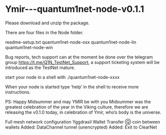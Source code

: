 # Ymir---quantum1net-node-v0.1.1

Please download and unzip the package.

There are four files in the Node folder.

readme-setup.txt
quantum1net-node-osx
quantum1net-node-lin
quantum1net-node-win

Bug reports, tech support can at the moment be done over 
the telegram group https://t.me/Q1N_TestNet_Support, 
a support ticketing system will be introduced as the TestNet mature. 

start your node in a shell with ./quantum1net-node-xxxx

When your node is started type ‘help’ in the shell to receive more instructions.


PS: Happy Midsummer and may YMIR be with you 
Midsummer was the greatest celebration of the year in the Viking culture, 
therefore we are releasing the v0.1.0 today, in celebration of Ymir, who’s body is the universe.  
 
Full mesh network configuration 
Yggdrasil Wallet 
Transfer Ⓠ coin between wallets
Added: DataChannel tunnel (unencrypted)
Added: Exit to ClearNet 
